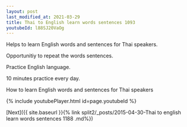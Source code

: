 ```yaml
---
layout: post
last_modified_at: 2021-03-29
title: Thai to English learn words sentences 1093 
youtubeId: l88SJ20VaOg
---
```

 
 
Helps to learn English words and sentences for Thai speakers.

Opportunitiy to repeat the words sentences. 

Practice English language. 
 
10 minutes practice every day. 
 
How to learn English words and sentences for Thai speakers 
 
{% include youtubePlayer.html id=page.youtubeId %}
 
 
[Next]({{ site.baseurl }}{% link  split2/_posts/2015-04-30-Thai to english learn words sentences 1188 .md%})
 

